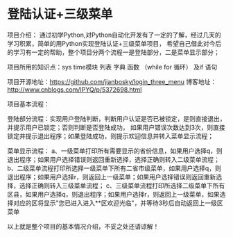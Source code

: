 ﻿# 登陆认证+三级菜单

项目介绍：
通过初学Python,对Python自动化开发有了一定的了解，经过几天的学习积累，简单的用Python实现登陆认证+三级菜单项目，
希望自己借此对今后的学习有一定的帮助，整个项目分两个流程一是登陆部分，二是菜单显示部分；

项目所用的知识点：sys time模块 列表 字典 函数 （while for 循环） 及if 语句

项目开源地址：https://github.com/jianbosky/login_three_menu
博客地址：http://www.cnblogs.com/IPYQ/p/5372698.html

项目基本流程：

登陆部分流程：实现用户登陆判断，判断用户认证是否已被锁定，是则直接退出，并提示用户已锁定；否则判断是否登陆成功，
如果用户错误次数达到3次，则直接锁定并提示退出程序；如果登陆成功，则提示欢迎信息并转入菜单显示流程；

菜单显示流程：
a、一级菜单打印所有需要显示的省份信息，如果用户选择q，则退出程序；如果用户选择错误则返回重新选择，选择正确则转入二级菜单流程；
b、二级菜单流程打印所选择一级菜单下所有二省市级菜单，如果用户选择q，则退出程序；如果用户选择r，则返回上一级菜单；如果用户选择错误则返回重新选择，选择正确则转入三级菜单流程；
c、三级菜单流程打印所选择二级菜单下所有区县，如果用户选择q，则退出程序；如果用户选择r，则返回上一级菜单，如果选择对应的区将显示"您已进入进入**区欢迎光临"，并等待3秒后自动返回上一级区菜单

以上就是整个项目的基本情况介绍，不妥之处还请谅解！